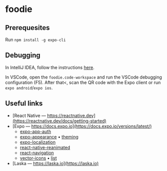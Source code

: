 # foodie

## Prerequesites

Run `npm install -g expo-cli`

## Debugging

In IntelliJ IDEA, follow the instructions [here](https://jetbrains.com/help/idea/react-native.html#ws_react_native_debug_expo).

In VSCode, open the `foodie.code-workspace` and run the VSCode debugging configuration (F5). After that<, scan the QR code with the Expo client or run `expo android`/`expo ios`.

## Useful links

- [React Native ― https://reactnative.dev](https://reactnative.dev/docs/getting-started)
- [Expo ― https://docs.expo.io](https://docs.expo.io/versions/latest/)
  - [expo-app-auth](https://docs.expo.io/versions/latest/sdk/app-auth/)
  - [expo-appearance](https://docs.expo.io/versions/latest/sdk/appearance/) • [theming](https://medium.com/javascript-in-plain-english/react-native-dark-mode-and-theming-dc299bec206d)
  - [expo-localization](https://docs.expo.io/versions/latest/sdk/localization/)
  - [react-native-reanimated](https://docs.expo.io/versions/latest/sdk/reanimated/)
  - [react-navigation](https://reactnavigation.org/docs/getting-started)
  - [vector-icons](https://github.com/expo/vector-icons) • [list](https://expo.github.io/vector-icons/)
- [Laska ― https://laska.io](https://laska.io)